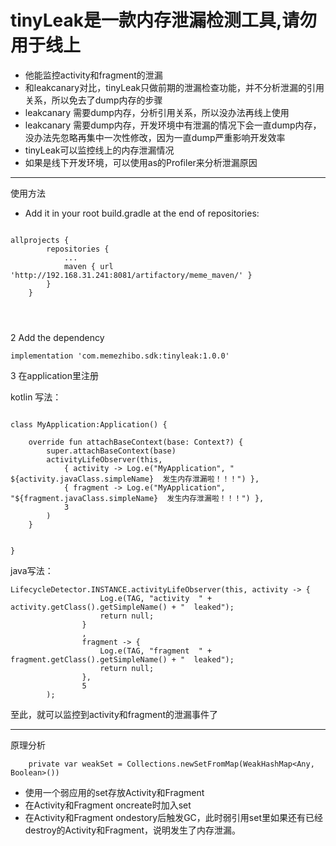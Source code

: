 # tinyLeak是一款内存泄漏检测工具,请勿用于线上

- 他能监控activity和fragment的泄漏
- 和leakcanary对比，tinyLeak只做前期的泄漏检查功能，并不分析泄漏的引用关系，所以免去了dump内存的步骤
- leakcanary 需要dump内存，分析引用关系，所以没办法再线上使用
- leakcanary 需要dump内存，开发环境中有泄漏的情况下会一直dump内存，没办法先忽略再集中一次性修改，因为一直dump严重影响开发效率
- tinyLeak可以监控线上的内存泄漏情况
- 如果是线下开发环境，可以使用as的Profiler来分析泄漏原因

---
 

使用方法

-  Add it in your root build.gradle at the end of repositories:
```

allprojects {
		repositories {
			...
			maven { url 'http://192.168.31.241:8081/artifactory/meme_maven/' }
		}
	}
	
	
	
```

2 Add the dependency

```
implementation 'com.memezhibo.sdk:tinyleak:1.0.0'
```

3 在application里注册

kotlin 写法：
```

class MyApplication:Application() {

    override fun attachBaseContext(base: Context?) {
        super.attachBaseContext(base)
        activityLifeObserver(this,
            { activity -> Log.e("MyApplication", "  ${activity.javaClass.simpleName}  发生内存泄漏啦！！！") },
            { fragment -> Log.e("MyApplication", "${fragment.javaClass.simpleName}  发生内存泄漏啦！！！") },
            3
        )
    }


}
```

java写法：

```
LifecycleDetector.INSTANCE.activityLifeObserver(this, activity -> {
                    Log.e(TAG, "activity  " + activity.getClass().getSimpleName() + "  leaked");
                    return null;
                }
                ,
                fragment -> {
                    Log.e(TAG, "fragment  " + fragment.getClass().getSimpleName() + "  leaked");
                    return null;
                },
                5
        );
```

至此，就可以监控到activity和fragment的泄漏事件了


--- 

原理分析

```
    private var weakSet = Collections.newSetFromMap(WeakHashMap<Any, Boolean>())

```
- 使用一个弱应用的set存放Activity和Fragment
- 在Activity和Fragment oncreate时加入set
- 在Activity和Fragment ondestory后触发GC，此时弱引用set里如果还有已经destroy的Activity和Fragment，说明发生了内存泄漏。
